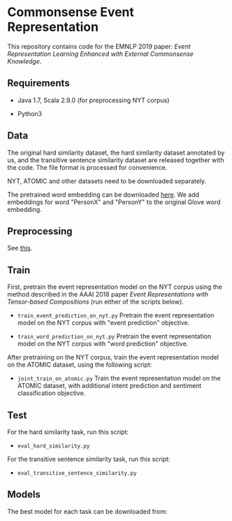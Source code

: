 # Commonsense Event Representation

This repository contains code for the EMNLP 2019 paper: *Event Representation Learning Enhanced with External Commonsense Knowledge*.

## Requirements

- Java 1.7, Scala 2.9.0 (for preprocessing NYT corpus)

- Python3

## Data

The original hard similarity dataset, the hard similarity dataset annotated by us, and the transitive sentence similarity dataset are released together with the code. The file format is processed for convenience.

NYT, ATOMIC and other datasets need to be downloaded separately.

The pretrained word embedding can be downloaded [here](https://drive.google.com/open?id=1Jw-X-mVci5VbKg0Gl0ZRRwhgfgyiZ7Vc). We add embeddings for word "PersonX" and "PersonY" to the original Glove word embedding.

## Preprocessing

See [this](https://github.com/MagiaSN/commonsense_event_repr_emnlp19/blob/master/preproc/README.md).

## Train

First, pretrain the event representation model on the NYT corpus using the method described in the AAAI 2018 paper *Event Representations with Tensor-based Compositions* (run either of the scripts below).

- `train_event_prediction_on_nyt.py` Pretrain the event representation model on the NYT corpus with "event prediction" objective.

- `train_word_prediction_on_nyt.py` Pretrain the event representation model on the NYT corpus with "word prediction" objective.

After pretraining on the NYT corpus, train the event representation model on the ATOMIC dataset, using the following script:

- `joint_train_on_atomic.py` Train the event representation model on the ATOMIC dataset, with additional intent prediction and sentiment classification objective.

## Test

For the hard similarity task, run this script:

- `eval_hard_similarity.py`

For the transitive sentence similarity task, run this script:

- `eval_transitive_sentence_similarity.py`

## Models

The best model for each task can be downloaded from: <TODO>
